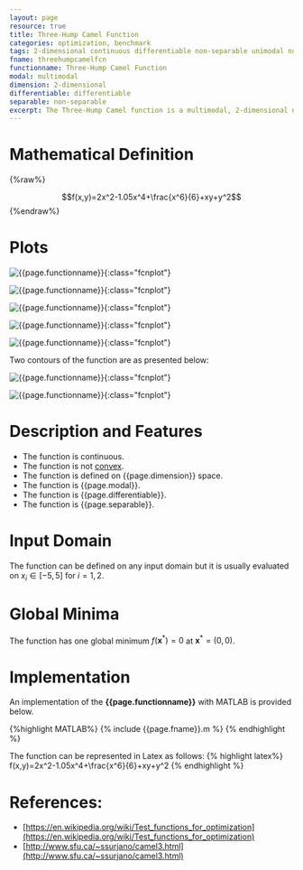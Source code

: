 ```yaml
---
layout: page
resource: true
title: Three-Hump Camel Function
categories: optimization, benchmark
tags: 2-dimensional continuous differentiable non-separable unimodal non-convex
fname: threehumpcamelfcn
functionname: Three-Hump Camel Function
modal: multimodal
dimension: 2-dimensional
differentiable: differentiable
separable: non-separable
excerpt: The Three-Hump Camel function is a multimodal, 2-dimensional non-convex mathematical function widely used for testing optimization algorithms
---
```



# Mathematical Definition

{%raw%}

$$f(x,y)=2x^2-1.05x^4+\frac{x^6}{6}+xy+y^2$$
{%endraw%}

# Plots
![{{page.functionname}}]({{site.baseurl}}/doc/plots/{{page.fname}}.png){:class="fcnplot"}

![{{page.functionname}}]({{site.baseurl}}/doc/plots/{{page.fname}}_2.png){:class="fcnplot"}

![{{page.functionname}}]({{site.baseurl}}/doc/plots/{{page.fname}}_3.png){:class="fcnplot"}

![{{page.functionname}}]({{site.baseurl}}/doc/plots/{{page.fname}}_4.png){:class="fcnplot"}

![{{page.functionname}}]({{site.baseurl}}/doc/plots/{{page.fname}}_5.png){:class="fcnplot"}

Two contours of the function are as presented below:

![{{page.functionname}}]({{site.baseurl}}/doc/plots/{{page.fname}}_contour.png){:class="fcnplot"}

![{{page.functionname}}]({{site.baseurl}}/doc/plots/{{page.fname}}_contour_2.png){:class="fcnplot"}

# Description and Features
* The function is continuous.
* The function is not [convex](https://en.wikipedia.org/wiki/Convex_function).
* The function is defined on {{page.dimension}} space.
* The function is {{page.modal}}.
* The function is {{page.differentiable}}.
* The function is {{page.separable}}.

# Input Domain
The function can be defined on any input domain but it is usually evaluated on $x_i \in [-5, 5]$ for $i=1, 2$.

# Global Minima
The function has one global minimum $f(\textbf{x}^{\ast})=0$ at $\textbf{x}^{\ast} = (0, 0)$.

# Implementation
An implementation of the **{{page.functionname}}** with MATLAB is provided below. 

{%highlight MATLAB%}
{% include {{page.fname}}.m %}
{% endhighlight %}

The function can be represented in Latex as follows:
{% highlight latex%}
f(x,y)=2x^2-1.05x^4+\frac{x^6}{6}+xy+y^2
{% endhighlight %}

# References:
* [https://en.wikipedia.org/wiki/Test_functions_for_optimization](https://en.wikipedia.org/wiki/Test_functions_for_optimization)
* [http://www.sfu.ca/~ssurjano/camel3.html](http://www.sfu.ca/~ssurjano/camel3.html)
